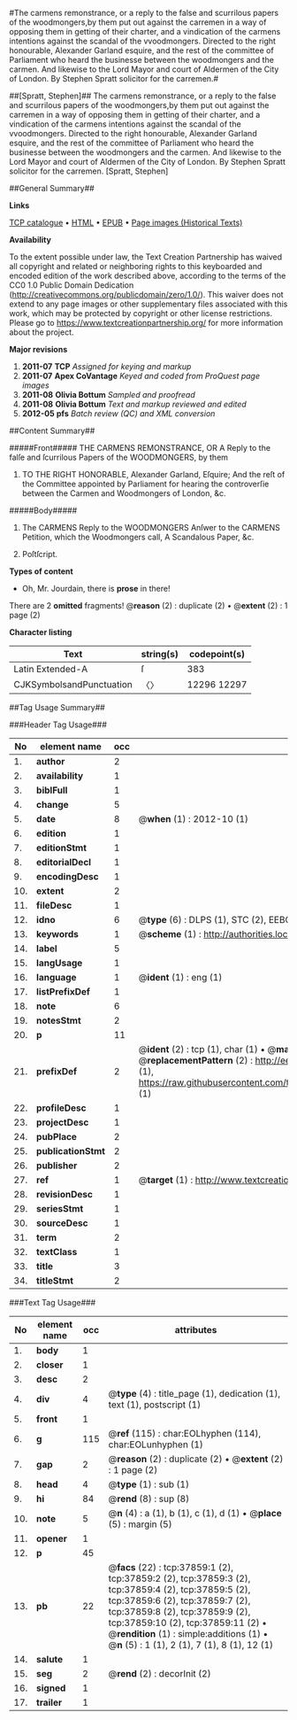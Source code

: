 #The carmens remonstrance, or a reply to the false and scurrilous papers of the woodmongers,by them put out against the carremen in a way of opposing them in getting of their charter, and a vindication of the carmens intentions against the scandal of the vvoodmongers. Directed to the right honourable, Alexander Garland esquire, and the rest of the committee of Parliament who heard the businesse between the woodmongers and the carmen. And likewise to the Lord Mayor and court of Aldermen of the City of London. By Stephen Spratt solicitor for the carremen.#

##[Spratt, Stephen]##
The carmens remonstrance, or a reply to the false and scurrilous papers of the woodmongers,by them put out against the carremen in a way of opposing them in getting of their charter, and a vindication of the carmens intentions against the scandal of the vvoodmongers. Directed to the right honourable, Alexander Garland esquire, and the rest of the committee of Parliament who heard the businesse between the woodmongers and the carmen. And likewise to the Lord Mayor and court of Aldermen of the City of London. By Stephen Spratt solicitor for the carremen.
[Spratt, Stephen]

##General Summary##

**Links**

[TCP catalogue](http://www.ota.ox.ac.uk/tcp/)  • 
[HTML](http://tei.it.ox.ac.uk/tcp/Texts-HTML/free/A61/A61153.html)  • 
[EPUB](http://tei.it.ox.ac.uk/tcp/Texts-EPUB/free/A61/A61153.epub) • 
[Page images (Historical Texts)](https://historicaltexts.jisc.ac.uk/eebo-99833383e)

**Availability**

To the extent possible under law, the Text Creation Partnership has waived all copyright and related or neighboring rights to this keyboarded and encoded edition of the work described above, according to the terms of the CC0 1.0 Public Domain Dedication (http://creativecommons.org/publicdomain/zero/1.0/). This waiver does not extend to any page images or other supplementary files associated with this work, which may be protected by copyright or other license restrictions. Please go to https://www.textcreationpartnership.org/ for more information about the project.

**Major revisions**

1. __2011-07__ __TCP__ *Assigned for keying and markup*
1. __2011-07__ __Apex CoVantage__ *Keyed and coded from ProQuest page images*
1. __2011-08__ __Olivia Bottum__ *Sampled and proofread*
1. __2011-08__ __Olivia Bottum__ *Text and markup reviewed and edited*
1. __2012-05__ __pfs__ *Batch review (QC) and XML conversion*

##Content Summary##

#####Front#####
THE CARMENS REMONSTRANCE, OR A Reply to the falſe and ſcurrilous Papers of the WOODMONGERS, by them 
1. TO THE RIGHT HONORABLE, Alexander Garland, Eſquire; And the reſt of the Committee appointed by Parliament for hearing the controverſie between the Carmen and Woodmongers of London, &c.

#####Body#####

1. The CARMENS Reply to the WOODMONGERS Anſwer to the CARMENS Petition, which the Woodmongers call, A Scandalous Paper, &c.

1. Poſtſcript.

**Types of content**

  * Oh, Mr. Jourdain, there is **prose** in there!

There are 2 **omitted** fragments! 
 @__reason__ (2) : duplicate (2)  •  @__extent__ (2) : 1 page (2)

**Character listing**


|Text|string(s)|codepoint(s)|
|---|---|---|
|Latin Extended-A|ſ|383|
|CJKSymbolsandPunctuation|〈〉|12296 12297|

##Tag Usage Summary##

###Header Tag Usage###

|No|element name|occ|attributes|
|---|---|---|---|
|1.|__author__|2||
|2.|__availability__|1||
|3.|__biblFull__|1||
|4.|__change__|5||
|5.|__date__|8| @__when__ (1) : 2012-10 (1)|
|6.|__edition__|1||
|7.|__editionStmt__|1||
|8.|__editorialDecl__|1||
|9.|__encodingDesc__|1||
|10.|__extent__|2||
|11.|__fileDesc__|1||
|12.|__idno__|6| @__type__ (6) : DLPS (1), STC (2), EEBO-CITATION (1), PROQUEST (1), VID (1)|
|13.|__keywords__|1| @__scheme__ (1) : http://authorities.loc.gov/ (1)|
|14.|__label__|5||
|15.|__langUsage__|1||
|16.|__language__|1| @__ident__ (1) : eng (1)|
|17.|__listPrefixDef__|1||
|18.|__note__|6||
|19.|__notesStmt__|2||
|20.|__p__|11||
|21.|__prefixDef__|2| @__ident__ (2) : tcp (1), char (1)  •  @__matchPattern__ (2) : ([0-9\-]+):([0-9IVX]+) (1), (.+) (1)  •  @__replacementPattern__ (2) : http://eebo.chadwyck.com/downloadtiff?vid=$1&page=$2 (1), https://raw.githubusercontent.com/textcreationpartnership/Texts/master/tcpchars.xml#$1 (1)|
|22.|__profileDesc__|1||
|23.|__projectDesc__|1||
|24.|__pubPlace__|2||
|25.|__publicationStmt__|2||
|26.|__publisher__|2||
|27.|__ref__|1| @__target__ (1) : http://www.textcreationpartnership.org/docs/. (1)|
|28.|__revisionDesc__|1||
|29.|__seriesStmt__|1||
|30.|__sourceDesc__|1||
|31.|__term__|2||
|32.|__textClass__|1||
|33.|__title__|3||
|34.|__titleStmt__|2||


###Text Tag Usage###

|No|element name|occ|attributes|
|---|---|---|---|
|1.|__body__|1||
|2.|__closer__|1||
|3.|__desc__|2||
|4.|__div__|4| @__type__ (4) : title_page (1), dedication (1), text (1), postscript (1)|
|5.|__front__|1||
|6.|__g__|115| @__ref__ (115) : char:EOLhyphen (114), char:EOLunhyphen (1)|
|7.|__gap__|2| @__reason__ (2) : duplicate (2)  •  @__extent__ (2) : 1 page (2)|
|8.|__head__|4| @__type__ (1) : sub (1)|
|9.|__hi__|84| @__rend__ (8) : sup (8)|
|10.|__note__|5| @__n__ (4) : a (1), b (1), c (1), d (1)  •  @__place__ (5) : margin (5)|
|11.|__opener__|1||
|12.|__p__|45||
|13.|__pb__|22| @__facs__ (22) : tcp:37859:1 (2), tcp:37859:2 (2), tcp:37859:3 (2), tcp:37859:4 (2), tcp:37859:5 (2), tcp:37859:6 (2), tcp:37859:7 (2), tcp:37859:8 (2), tcp:37859:9 (2), tcp:37859:10 (2), tcp:37859:11 (2)  •  @__rendition__ (1) : simple:additions (1)  •  @__n__ (5) : 1 (1), 2 (1), 7 (1), 8 (1), 12 (1)|
|14.|__salute__|1||
|15.|__seg__|2| @__rend__ (2) : decorInit (2)|
|16.|__signed__|1||
|17.|__trailer__|1||
